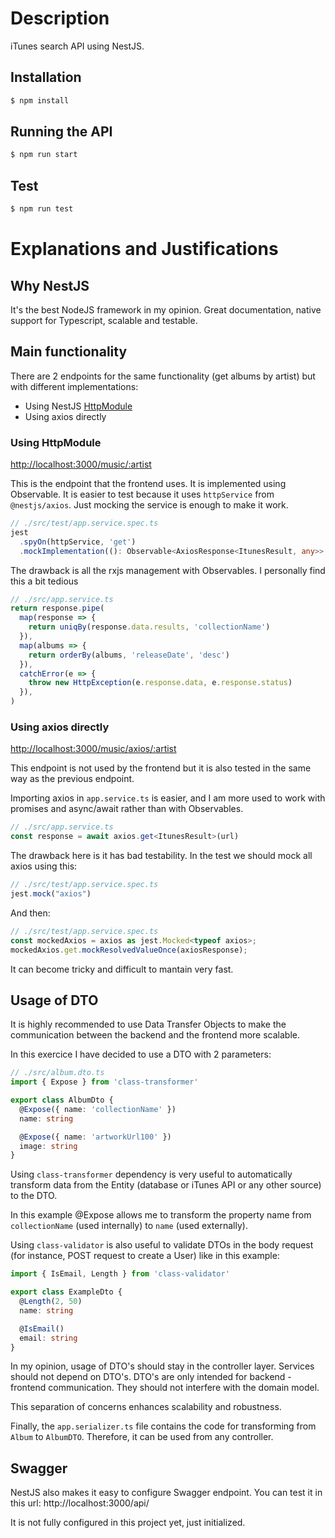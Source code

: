 # Description
iTunes search API using NestJS.

## Installation

```bash
$ npm install
```

## Running the API

```bash
$ npm run start
```

## Test

```bash
$ npm run test
```

# Explanations and Justifications

## Why NestJS

It's the best NodeJS framework in my opinion. Great documentation, native support for Typescript, scalable and testable.

## Main functionality

There are 2 endpoints for the same functionality (get albums by artist) but with different implementations:

- Using NestJS [HttpModule](https://docs.nestjs.com/techniques/http-module)
- Using axios directly

### Using HttpModule

[http://localhost:3000/music/:artist](http://localhost:3000/music/red%20hot%20chili%20peppers)

This is the endpoint that the frontend uses. It is implemented using Observable. It is easier to test because it uses `httpService` from `@nestjs/axios`. Just mocking the service is enough to make it work.

```ts
// ./src/test/app.service.spec.ts
jest
  .spyOn(httpService, 'get')
  .mockImplementation((): Observable<AxiosResponse<ItunesResult, any>> => of(axiosResponse))
```

The drawback is all the rxjs management with Observables. I personally find this a bit tedious

```ts
// ./src/app.service.ts
return response.pipe(
  map(response => {
    return uniqBy(response.data.results, 'collectionName')
  }),
  map(albums => {
    return orderBy(albums, 'releaseDate', 'desc')
  }),
  catchError(e => {
    throw new HttpException(e.response.data, e.response.status)
  }),
)
```
### Using axios directly

[http://localhost:3000/music/axios/:artist](http://localhost:3000/music/red%20hot%20chili%20peppers)

This endpoint is not used by the frontend but it is also tested in the same way as the previous endpoint.

Importing axios in `app.service.ts` is easier, and I am more used to work with promises and async/await rather than with Observables.

```ts
// ./src/app.service.ts
const response = await axios.get<ItunesResult>(url)
```

The drawback here is it has bad testability. In the test we should mock all axios using this:

```ts
// ./src/test/app.service.spec.ts
jest.mock("axios")
```

And then:

```ts
// ./src/test/app.service.spec.ts
const mockedAxios = axios as jest.Mocked<typeof axios>;
mockedAxios.get.mockResolvedValueOnce(axiosResponse);
```

It can become tricky and difficult to mantain very fast.

## Usage of DTO

It is highly recommended to use Data Transfer Objects to make the communication between the backend and the frontend more scalable.

In this exercice I have decided to use a DTO with 2 parameters:

```ts
// ./src/album.dto.ts
import { Expose } from 'class-transformer'

export class AlbumDto {
  @Expose({ name: 'collectionName' })
  name: string

  @Expose({ name: 'artworkUrl100' })
  image: string
}
```

Using `class-transformer` dependency is very useful to automatically transform data from the Entity (database or iTunes API or any other source) to the DTO.

In this example @Expose allows me to transform the property name from `collectionName` (used internally) to `name` (used externally).

Using `class-validator` is also useful to validate DTOs in the body request (for instance, POST request to create a User) like in this example:

```ts
import { IsEmail, Length } from 'class-validator'

export class ExampleDto {
  @Length(2, 50)
  name: string

  @IsEmail()
  email: string
}
```

In my opinion, usage of DTO's should stay in the controller layer. Services should not depend on DTO's. DTO's are only intended for backend - frontend communication. They should not interfere with the domain model.

This separation of concerns enhances scalability and robustness.

Finally, the `app.serializer.ts` file contains the code for transforming from `Album` to `AlbumDTO`. Therefore, it can be used from any controller.

## Swagger

NestJS also makes it easy to configure Swagger endpoint. You can test it in this url: http://localhost:3000/api/

It is not fully configured in this project yet, just initialized.

